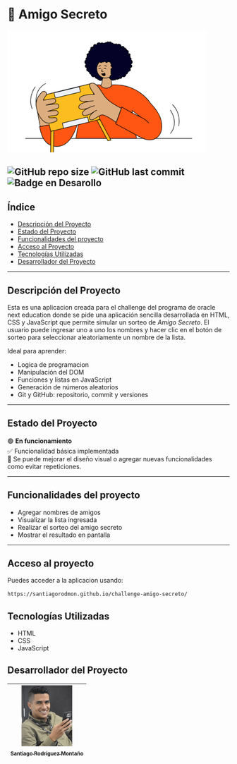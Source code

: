 # 🎁 Amigo Secreto

![Amigo Secreto Banner](assets/amigo-secreto.png)

![GitHub repo size](https://img.shields.io/github/repo-size/santiagorodmon/challenge-amigo-secreto)
![GitHub last commit](https://img.shields.io/github/last-commit/santiagorodmon/challenge-amigo-secreto)
![Badge en Desarollo](https://img.shields.io/badge/STATUS-EN%20DESAROLLO-green)
---

## Índice

- [Descripción del Proyecto](#descripción-del-proyecto)
- [Estado del Proyecto](#estado-del-proyecto)
- [Funcionalidades del proyecto](#Funcionalidades-del-proyecto)
- [Acceso al Proyecto](#acceso-al-proyecto)
- [Tecnologías Utilizadas](#tecnologías-utilizadas)
- [Desarrollador del Proyecto](#personas-desarrolladoras-del-proyecto)

---

## Descripción del Proyecto

Esta es una aplicacion creada para el challenge del programa de oracle next education donde se pide una aplicación sencilla desarrollada en HTML, CSS y JavaScript que permite simular un sorteo de *Amigo Secreto*. El usuario puede ingresar uno a uno los nombres y hacer clic en el botón de sorteo para seleccionar aleatoriamente un nombre de la lista.

Ideal para aprender:

- Logica de programacion 
- Manipulación del DOM
- Funciones y listas en JavaScript
- Generación de números aleatorios
- Git y GitHub: repositorio, commit y versiones

---

## Estado del Proyecto

🟢 **En funcionamiento**  
✅ Funcionalidad básica implementada  
🔄 Se puede mejorar el diseño visual o agregar nuevas funcionalidades como evitar repeticiones.

---

## Funcionalidades del proyecto

- Agregar nombres de amigos
- Visualizar la lista ingresada
- Realizar el sorteo del amigo secreto
- Mostrar el resultado en pantalla

---

## Acceso al proyecto

Puedes acceder a la aplicacion usando:

```bash
https://santiagorodmon.github.io/challenge-amigo-secreto/
```

## Tecnologías Utilizadas
- HTML
- CSS
- JavaScript

## Desarrollador del Proyecto
| [<img src="assets/foto perfil.jpg" width=115><br><sub>Santiago Rodríguez Montaño</sub>](https://github.com/santiagorodmon) 
| :---: |
